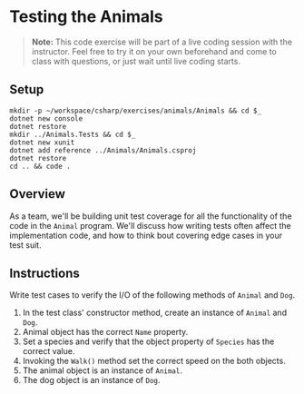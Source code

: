 # Testing the Animals

> **Note:** This code exercise will be part of a live coding session with the instructor. Feel free to try it on your own beforehand and come to class with questions, or just wait until live coding starts.

## Setup

```
mkdir -p ~/workspace/csharp/exercises/animals/Animals && cd $_
dotnet new console
dotnet restore
mkdir ../Animals.Tests && cd $_
dotnet new xunit
dotnet add reference ../Animals/Animals.csproj 
dotnet restore
cd .. && code .
```

## Overview

As a team, we'll be building unit test coverage for all the functionality of the code in the `Animal` program. We'll discuss how writing tests often affect the implementation code, and how to think bout covering edge cases in your test suit.

## Instructions

Write test cases to verify the I/O of the following methods of `Animal` and `Dog`.

1. In the test class' constructor method, create an instance of `Animal` and `Dog`.
1. Animal object has the correct `Name` property.
1. Set a species and verify that the object property of `Species` has the correct value.
1. Invoking the `Walk()` method set the correct speed on the both objects.
1. The animal object is an instance of `Animal`.
1. The dog object is an instance of `Dog`.